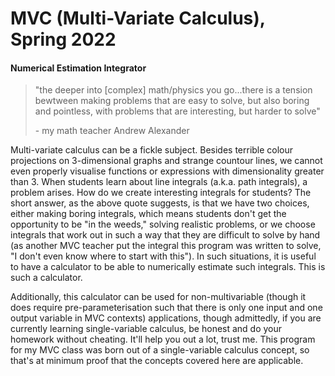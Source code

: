 # MVC (Multi-Variate Calculus), Spring 2022
#### Numerical Estimation Integrator 

> "the deeper into \[complex\] math/physics you go...there is a tension bewtween making problems that are easy to solve, but also boring and pointless, with problems that are interesting, but harder to solve" 
>
> \- my math teacher Andrew Alexander

Multi-variate calculus can be a fickle subject. Besides terrible colour projections on 3-dimensional graphs and strange countour lines, we cannot even properly visualise functions or expressions with dimensionality greater than 3. When students learn about line integrals (a.k.a. path integrals), a problem arises. How do we create interesting integrals for students? The short answer, as the above quote suggests, is that we have two choices, either making boring integrals, which means students don't get the opportunity to be "in the weeds," solving realistic problems, or we choose integrals that work out in such a way that they are difficult to solve by hand (as another MVC teacher put the integral this program was written to solve, "I don't even know where to start with this"). In such situations, it is useful to have a calculator to be able to numerically estimate such integrals. This is such a calculator.

Additionally, this calculator can be used for non-multivariable (though it does require pre-parameterisation such that there is only one input and one output variable in MVC contexts) applications, though admittedly, if you are currently learning single-variable calculus, be honest and do your homework without cheating. It'll help you out a lot, trust me. This program for my MVC class was born out of a single-variable calculus concept, so that's at minimum proof that the concepts covered here are applicable.
